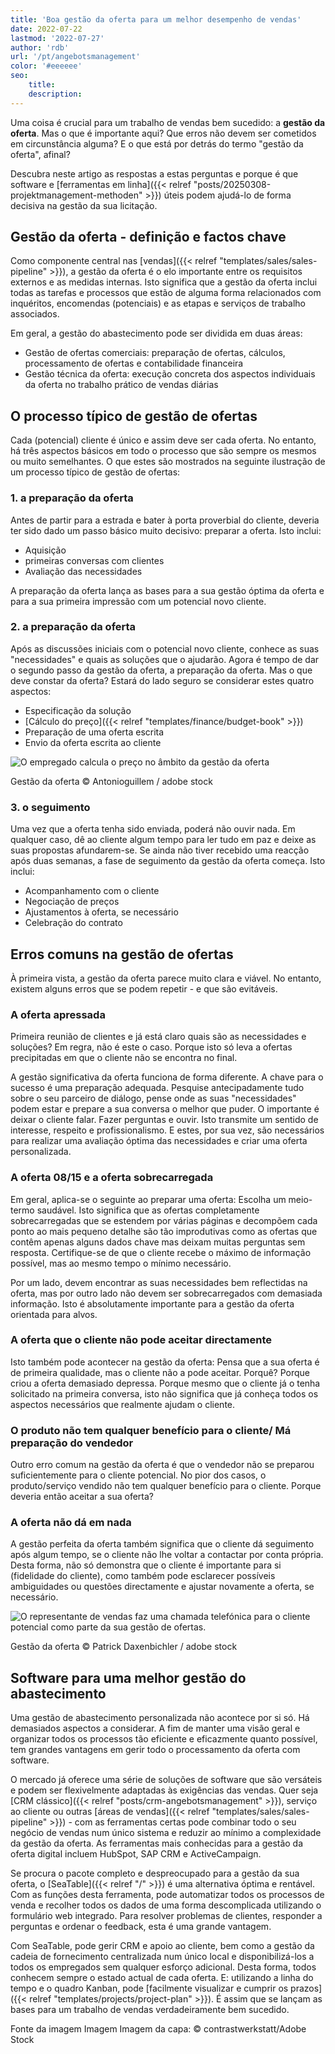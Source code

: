 ```yaml
---
title: 'Boa gestão da oferta para um melhor desempenho de vendas'
date: 2022-07-22
lastmod: '2022-07-27'
author: 'rdb'
url: '/pt/angebotsmanagement'
color: '#eeeeee'
seo:
    title:
    description:
---
```


Uma coisa é crucial para um trabalho de vendas bem sucedido: a **gestão da oferta**. Mas o que é importante aqui? Que erros não devem ser cometidos em circunstância alguma? E o que está por detrás do termo "gestão da oferta", afinal?

Descubra neste artigo as respostas a estas perguntas e porque é que software e [ferramentas em linha]({{< relref "posts/20250308-projektmanagement-methoden" >}}) úteis podem ajudá-lo de forma decisiva na gestão da sua licitação.

## Gestão da oferta - definição e factos chave

Como componente central nas [vendas]({{< relref "templates/sales/sales-pipeline" >}}), a gestão da oferta é o elo importante entre os requisitos externos e as medidas internas. Isto significa que a gestão da oferta inclui todas as tarefas e processos que estão de alguma forma relacionados com inquéritos, encomendas (potenciais) e as etapas e serviços de trabalho associados.

Em geral, a gestão do abastecimento pode ser dividida em duas áreas:

- Gestão de ofertas comerciais: preparação de ofertas, cálculos, processamento de ofertas e contabilidade financeira
- Gestão técnica da oferta: execução concreta dos aspectos individuais da oferta no trabalho prático de vendas diárias

## O processo típico de gestão de ofertas

Cada (potencial) cliente é único e assim deve ser cada oferta. No entanto, há três aspectos básicos em todo o processo que são sempre os mesmos ou muito semelhantes. O que estes são mostrados na seguinte ilustração de um processo típico de gestão de ofertas:

### 1\. a preparação da oferta

Antes de partir para a estrada e bater à porta proverbial do cliente, deveria ter sido dado um passo básico muito decisivo: preparar a oferta. Isto inclui:

- Aquisição
- primeiras conversas com clientes
- Avaliação das necessidades

A preparação da oferta lança as bases para a sua gestão óptima da oferta e para a sua primeira impressão com um potencial novo cliente.

### 2\. a preparação da oferta

Após as discussões iniciais com o potencial novo cliente, conhece as suas "necessidades" e quais as soluções que o ajudarão. Agora é tempo de dar o segundo passo da gestão da oferta, a preparação da oferta. Mas o que deve constar da oferta? Estará do lado seguro se considerar estes quatro aspectos:

- Especificação da solução
- [Cálculo do preço]({{< relref "templates/finance/budget-book" >}})
- Preparação de uma oferta escrita
- Envio da oferta escrita ao cliente

![O empregado calcula o preço no âmbito da gestão da oferta](Angebotsmanagement_AdobeStock_200001435-711x474.jpg)

Gestão da oferta © Antonioguillem / adobe stock

### 3\. o seguimento

Uma vez que a oferta tenha sido enviada, poderá não ouvir nada. Em qualquer caso, dê ao cliente algum tempo para ler tudo em paz e deixe as suas propostas afundarem-se. Se ainda não tiver recebido uma reacção após duas semanas, a fase de seguimento da gestão da oferta começa. Isto inclui:

- Acompanhamento com o cliente
- Negociação de preços
- Ajustamentos à oferta, se necessário
- Celebração do contrato

## Erros comuns na gestão de ofertas

À primeira vista, a gestão da oferta parece muito clara e viável. No entanto, existem alguns erros que se podem repetir - e que são evitáveis.

### A oferta apressada

Primeira reunião de clientes e já está claro quais são as necessidades e soluções? Em regra, não é este o caso. Porque isto só leva a ofertas precipitadas em que o cliente não se encontra no final.

A gestão significativa da oferta funciona de forma diferente. A chave para o sucesso é uma preparação adequada. Pesquise antecipadamente tudo sobre o seu parceiro de diálogo, pense onde as suas "necessidades" podem estar e prepare a sua conversa o melhor que puder. O importante é deixar o cliente falar. Fazer perguntas e ouvir. Isto transmite um sentido de interesse, respeito e profissionalismo. E estes, por sua vez, são necessários para realizar uma avaliação óptima das necessidades e criar uma oferta personalizada.

### A oferta 08/15 e a oferta sobrecarregada

Em geral, aplica-se o seguinte ao preparar uma oferta: Escolha um meio-termo saudável. Isto significa que as ofertas completamente sobrecarregadas que se estendem por várias páginas e decompõem cada ponto ao mais pequeno detalhe são tão improdutivas como as ofertas que contêm apenas alguns dados chave mas deixam muitas perguntas sem resposta. Certifique-se de que o cliente recebe o máximo de informação possível, mas ao mesmo tempo o mínimo necessário.

Por um lado, devem encontrar as suas necessidades bem reflectidas na oferta, mas por outro lado não devem ser sobrecarregados com demasiada informação. Isto é absolutamente importante para a gestão da oferta orientada para alvos.

### A oferta que o cliente não pode aceitar directamente

Isto também pode acontecer na gestão da oferta: Pensa que a sua oferta é de primeira qualidade, mas o cliente não a pode aceitar. Porquê? Porque criou a oferta demasiado depressa. Porque mesmo que o cliente já o tenha solicitado na primeira conversa, isto não significa que já conheça todos os aspectos necessários que realmente ajudam o cliente.

### O produto não tem qualquer benefício para o cliente/ Má preparação do vendedor

Outro erro comum na gestão da oferta é que o vendedor não se preparou suficientemente para o cliente potencial. No pior dos casos, o produto/serviço vendido não tem qualquer benefício para o cliente. Porque deveria então aceitar a sua oferta?

### A oferta não dá em nada

A gestão perfeita da oferta também significa que o cliente dá seguimento após algum tempo, se o cliente não lhe voltar a contactar por conta própria. Desta forma, não só demonstra que o cliente é importante para si (fidelidade do cliente), como também pode esclarecer possíveis ambiguidades ou questões directamente e ajustar novamente a oferta, se necessário.

![O representante de vendas faz uma chamada telefónica para o cliente potencial como parte da sua gestão de ofertas.](Angebotsmanagement_AdobeStock_171176926-711x474.jpg)

Gestão da oferta © Patrick Daxenbichler / adobe stock

## Software para uma melhor gestão do abastecimento

Uma gestão de abastecimento personalizada não acontece por si só. Há demasiados aspectos a considerar. A fim de manter uma visão geral e organizar todos os processos tão eficiente e eficazmente quanto possível, tem grandes vantagens em gerir todo o processamento da oferta com software.

O mercado já oferece uma série de soluções de software que são versáteis e podem ser flexivelmente adaptadas às exigências das vendas. Quer seja [CRM clássico]({{< relref "posts/crm-angebotsmanagement" >}}), serviço ao cliente ou outras [áreas de vendas]({{< relref "templates/sales/sales-pipeline" >}}) - com as ferramentas certas pode combinar todo o seu negócio de vendas num único sistema e reduzir ao mínimo a complexidade da gestão da oferta. As ferramentas mais conhecidas para a gestão da oferta digital incluem HubSpot, SAP CRM e ActiveCampaign.

Se procura o pacote completo e despreocupado para a gestão da sua oferta, o [SeaTable]({{< relref "/" >}}) é uma alternativa óptima e rentável. Com as funções desta ferramenta, pode automatizar todos os processos de venda e recolher todos os dados de uma forma descomplicada utilizando o formulário web integrado. Para resolver problemas de clientes, responder a perguntas e ordenar o feedback, esta é uma grande vantagem.

Com SeaTable, pode gerir CRM e apoio ao cliente, bem como a gestão da cadeia de fornecimento centralizada num único local e disponibilizá-los a todos os empregados sem qualquer esforço adicional. Desta forma, todos conhecem sempre o estado actual de cada oferta. E: utilizando a linha do tempo e o quadro Kanban, pode [facilmente visualizar e cumprir os prazos]({{< relref "templates/projects/project-plan" >}}). É assim que se lançam as bases para um trabalho de vendas verdadeiramente bem sucedido.

Fonte da imagem Imagem Imagem da capa: © contrastwerkstatt/Adobe Stock
